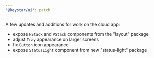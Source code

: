 ```yaml
---
'@keystar/ui': patch
---
```


A few updates and additions for work on the cloud app:

- expose `HStack` and `VStack` components from the "layout" package
- adjust `Tray` appearance on larger screens
- fix `Button` icon appearance
- expose `StatusLight` component from new "status-light" package